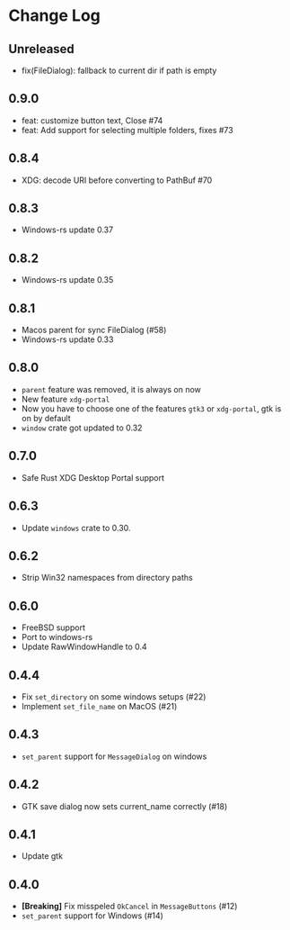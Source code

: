 # Change Log

## Unreleased
- fix(FileDialog): fallback to current dir if path is empty

## 0.9.0
- feat: customize button text, Close #74
- feat: Add support for selecting multiple folders, fixes #73

## 0.8.4
- XDG: decode URI before converting to PathBuf #70 
  
## 0.8.3
- Windows-rs update 0.37

## 0.8.2
- Windows-rs update 0.35

## 0.8.1
- Macos parent for sync FileDialog (#58)
- Windows-rs update 0.33

## 0.8.0
- `parent` feature was removed, it is always on now
- New feature `xdg-portal` 
- Now you have to choose one of the features `gtk3` or `xdg-portal`, gtk is on by default
- `window` crate got updated to 0.32

## 0.7.0
- Safe Rust XDG Desktop Portal support

## 0.6.3

- Update `windows` crate to 0.30.

## 0.6.2
- Strip Win32 namespaces from directory paths 

## 0.6.0
- FreeBSD support
- Port to windows-rs
- Update RawWindowHandle to 0.4

## 0.4.4

- Fix `set_directory` on some windows setups (#22)
- Implement `set_file_name` on MacOS (#21)

## 0.4.3

- `set_parent` support for `MessageDialog` on windows

## 0.4.2

- GTK save dialog now sets current_name correctly (#18)

## 0.4.1

- Update gtk

## 0.4.0

- **[Breaking]** Fix misspeled `OkCancel` in `MessageButtons` (#12)
- `set_parent` support for Windows (#14)
